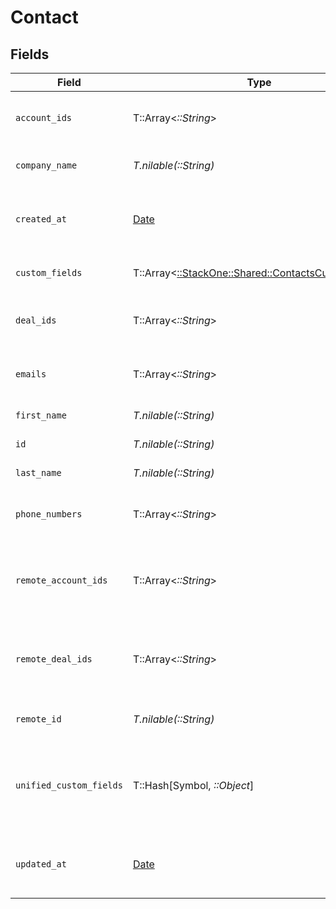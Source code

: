 # Contact


## Fields

| Field                                                                                             | Type                                                                                              | Required                                                                                          | Description                                                                                       | Example                                                                                           |
| ------------------------------------------------------------------------------------------------- | ------------------------------------------------------------------------------------------------- | ------------------------------------------------------------------------------------------------- | ------------------------------------------------------------------------------------------------- | ------------------------------------------------------------------------------------------------- |
| `account_ids`                                                                                     | T::Array<*::String*>                                                                              | :heavy_minus_sign:                                                                                | List of associated account IDs                                                                    | [<br/>"account-123",<br/>"account-456"<br/>]                                                      |
| `company_name`                                                                                    | *T.nilable(::String)*                                                                             | :heavy_minus_sign:                                                                                | The contact company name                                                                          | Apple Inc.                                                                                        |
| `created_at`                                                                                      | [Date](https://ruby-doc.org/stdlib-2.6.1/libdoc/date/rdoc/Date.html)                              | :heavy_minus_sign:                                                                                | Timestamp when the contact was created                                                            | 2021-01-01T01:01:01.000Z                                                                          |
| `custom_fields`                                                                                   | T::Array<[::StackOne::Shared::ContactsCustomFields](../../models/shared/contactscustomfields.md)> | :heavy_minus_sign:                                                                                | Contact custom fields                                                                             |                                                                                                   |
| `deal_ids`                                                                                        | T::Array<*::String*>                                                                              | :heavy_minus_sign:                                                                                | List of associated deal IDs                                                                       | [<br/>"deal-001",<br/>"deal-002"<br/>]                                                            |
| `emails`                                                                                          | T::Array<*::String*>                                                                              | :heavy_minus_sign:                                                                                | List of contact email addresses                                                                   | [<br/>"steve@apple.com"<br/>]                                                                     |
| `first_name`                                                                                      | *T.nilable(::String)*                                                                             | :heavy_minus_sign:                                                                                | The contact first name                                                                            | Steve                                                                                             |
| `id`                                                                                              | *T.nilable(::String)*                                                                             | :heavy_minus_sign:                                                                                | Unique identifier                                                                                 | 8187e5da-dc77-475e-9949-af0f1fa4e4e3                                                              |
| `last_name`                                                                                       | *T.nilable(::String)*                                                                             | :heavy_minus_sign:                                                                                | The contact last name                                                                             | Wozniak                                                                                           |
| `phone_numbers`                                                                                   | T::Array<*::String*>                                                                              | :heavy_minus_sign:                                                                                | List of contact phone numbers                                                                     | [<br/>"123-456-7890"<br/>]                                                                        |
| `remote_account_ids`                                                                              | T::Array<*::String*>                                                                              | :heavy_minus_sign:                                                                                | Provider's list of associated account IDs                                                         | [<br/>"e3cb75bf-aa84-466e-a6c1-b8322b257a48",<br/>"e3cb75bf-aa84-466e-a6c1-b8322b257a49"<br/>]    |
| `remote_deal_ids`                                                                                 | T::Array<*::String*>                                                                              | :heavy_minus_sign:                                                                                | Provider's list of associated deal IDs                                                            | [<br/>"e3cb75bf-aa84-466e-a6c1-b8322b257a48",<br/>"e3cb75bf-aa84-466e-a6c1-b8322b257a49"<br/>]    |
| `remote_id`                                                                                       | *T.nilable(::String)*                                                                             | :heavy_minus_sign:                                                                                | Provider's unique identifier                                                                      | 8187e5da-dc77-475e-9949-af0f1fa4e4e3                                                              |
| `unified_custom_fields`                                                                           | T::Hash[Symbol, *::Object*]                                                                       | :heavy_minus_sign:                                                                                | Custom Unified Fields configured in your StackOne project                                         | {<br/>"my_project_custom_field_1": "REF-1236",<br/>"my_project_custom_field_2": "some other value"<br/>} |
| `updated_at`                                                                                      | [Date](https://ruby-doc.org/stdlib-2.6.1/libdoc/date/rdoc/Date.html)                              | :heavy_minus_sign:                                                                                | Timestamp when the contact was last updated                                                       | 2021-01-01T01:01:01.000Z                                                                          |